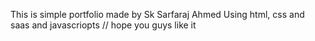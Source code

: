 This is simple portfolio made by Sk Sarfaraj Ahmed Using html, css and saas and javascriopts // hope you guys like it
